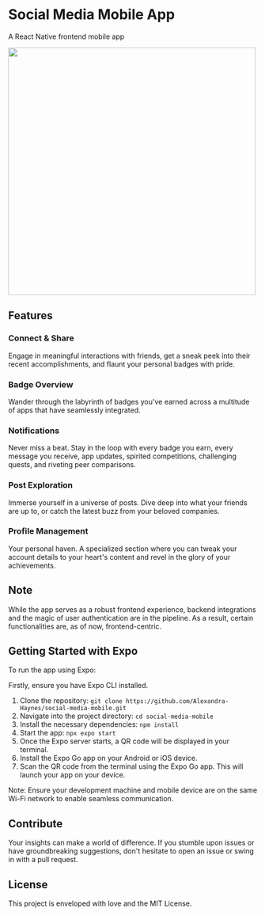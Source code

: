 # Social Media Mobile App

A React Native frontend mobile app 

<img src="https://github.com/Alexandra-Haynes/bayze-mobile/assets/113944962/3f6ddb4e-5014-48d6-9c2c-9976937acd5f" width="500">


## Features

### Connect & Share
Engage in meaningful interactions with friends, get a sneak peek into their recent accomplishments, and flaunt your personal badges with pride.

### Badge Overview
Wander through the labyrinth of badges you've earned across a multitude of apps that have seamlessly integrated.

### Notifications
Never miss a beat. Stay in the loop with every badge you earn, every message you receive, app updates, spirited competitions, challenging quests, and riveting peer comparisons.

### Post Exploration
Immerse yourself in a universe of posts. Dive deep into what your friends are up to, or catch the latest buzz from your beloved companies.

### Profile Management
Your personal haven. A specialized section where you can tweak your account details to your heart's content and revel in the glory of your achievements.

## Note
While the app serves as a robust frontend experience, backend integrations and the magic of user authentication are in the pipeline. As a result, certain functionalities are, as of now, frontend-centric.

## Getting Started with Expo

To run the app using Expo:

 Firstly, ensure you have Expo CLI installed.

1. Clone the repository: `git clone https://github.com/Alexandra-Haynes/social-media-mobile.git`
2. Navigate into the project directory: `cd social-media-mobile`
3. Install the necessary dependencies: `npm install`
4. Start the app: `npx expo start`
5. Once the Expo server starts, a QR code will be displayed in your terminal.
6. Install the Expo Go app on your Android or iOS device.
7. Scan the QR code from the terminal using the Expo Go app. This will launch your app on your device.

Note: Ensure your development machine and mobile device are on the same Wi-Fi network to enable seamless communication.

## Contribute

Your insights can make a world of difference. If you stumble upon issues or have groundbreaking suggestions, don't hesitate to open an issue or swing in with a pull request.

## License

This project is enveloped with love and the MIT License.

